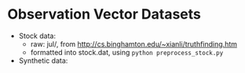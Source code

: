 # Observation Vector Datasets

- Stock data: 
    - raw: jul/, from http://cs.binghamton.edu/~xianli/truthfinding.htm
    - formatted into stock.dat, using `python preprocess_stock.py`
- Synthetic data: 
